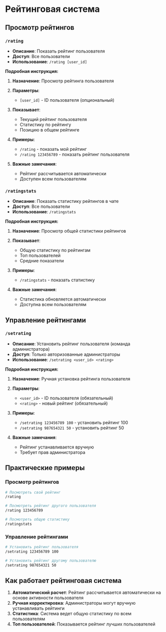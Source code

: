 # Рейтинговая система

## Просмотр рейтингов

### `/rating`
- **Описание**: Показать рейтинг пользователя
- **Доступ**: Все пользователи
- **Использование**: `/rating [user_id]`

**Подробная инструкция:**
1. **Назначение**: Просмотр рейтинга пользователя

2. **Параметры**:
   - `[user_id]` - ID пользователя (опциональный)

3. **Показывает**:
   - Текущий рейтинг пользователя
   - Статистику по рейтингу
   - Позицию в общем рейтинге

4. **Примеры**:
   - `/rating` - показать мой рейтинг
   - `/rating 123456789` - показать рейтинг пользователя

5. **Важные замечания**:
   - Рейтинг рассчитывается автоматически
   - Доступен всем пользователям

### `/ratingstats`
- **Описание**: Показать статистику рейтингов в чате
- **Доступ**: Все пользователи
- **Использование**: `/ratingstats`

**Подробная инструкция:**
1. **Назначение**: Просмотр общей статистики рейтингов

2. **Показывает**:
   - Общую статистику по рейтингам
   - Топ пользователей
   - Средние показатели

3. **Примеры**:
   - `/ratingstats` - показать статистику

4. **Важные замечания**:
   - Статистика обновляется автоматически
   - Доступна всем пользователям

## Управление рейтингами

### `/setrating`
- **Описание**: Установить рейтинг пользователя (команда администратора)
- **Доступ**: Только авторизованные администраторы
- **Использование**: `/setrating <user_id> <rating>`

**Подробная инструкция:**
1. **Назначение**: Ручная установка рейтинга пользователя

2. **Параметры**:
   - `<user_id>` - ID пользователя (обязательный)
   - `<rating>` - новый рейтинг (обязательный)

3. **Примеры**:
   - `/setrating 123456789 100` - установить рейтинг 100
   - `/setrating 987654321 50` - установить рейтинг 50

4. **Важные замечания**:
   - Рейтинг устанавливается вручную
   - Требует прав администратора

## Практические примеры

### Просмотр рейтингов
```bash
# Посмотреть свой рейтинг
/rating

# Посмотреть рейтинг другого пользователя
/rating 123456789

# Посмотреть общую статистику
/ratingstats
```

### Управление рейтингами
```bash
# Установить рейтинг пользователя
/setrating 123456789 100

# Установить рейтинг другому пользователю
/setrating 987654321 50
```

## Как работает рейтинговая система

1. **Автоматический расчет**: Рейтинг рассчитывается автоматически на основе активности пользователя
2. **Ручная корректировка**: Администраторы могут вручную устанавливать рейтинги
3. **Статистика**: Система ведет общую статистику по всем пользователям
4. **Топ пользователей**: Показывается рейтинг лучших пользователей
